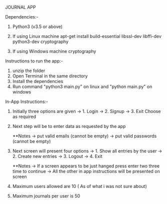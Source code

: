 JOURNAL APP

Dependencies:-

1. Python3 (v3.5 or above)

2. If using Linux machine
    apt-get install build-essential libssl-dev libffi-dev python3-dev
    cryptography
3. If using Windows machine
    cryptography

Instructions to run the app:-

1. unzip the folder
2. Open Terminal in the same directory
3. Install the dependencies
4. Run command "python3 main.py" on linux and "python main.py" on windows

In-App Instructions:-

1. Initially three options are given
    -> 1. Login
    -> 2. Signup
    -> 3. Exit
    Choose as required

2. Next step will be to enter data as requested by the app

    **Notes
        -> put valid emails (cannot be empty)
        -> put valid passwords (cannot be empty)

3. Next screen will present four options
    -> 1. Show all entries by the user
    -> 2. Create new entries
    -> 3. Logout
    -> 4. Exit

    **Notes
    -> If a screen appears to be just hanged press enter two three time to continue
    -> All the other in app instructions will be presented on screen

4. Maximum users allowed are 10 ( As of what i was not sure about)
5. Maximum journals per user is 50